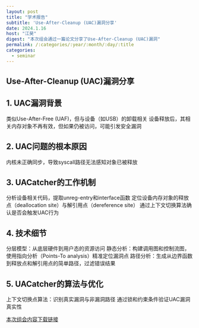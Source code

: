 ```yaml
---
layout: post
title: "学术报告"
subtitle: 'Use-After-Cleanup (UAC)漏洞分享'
date: 2024.1.16
host: "江昊"
digest: "本次组会通过一篇论文分享了Use-After-Cleanup (UAC)漏洞"
permalink: /:categories/:year/:month/:day/:title
categories:
  - seminar
---
```

## Use-After-Cleanup (UAC)漏洞分享

## 1. UAC漏洞背景
类似Use-After-Free (UAF)，但与设备（如USB）的卸载相关
设备释放后，其相关内存对象不再有效，但如果仍被访问，可能引发安全漏洞

## 2. UAC问题的根本原因
内核未正确同步，导致syscall路径无法感知对象已被释放

## 3. UACatcher的工作机制
分析设备相关代码，提取unreg-entry和interface函数
定位设备内存对象的释放点（deallocation site）与解引用点（dereference site）
通过上下文切换算法确认是否会触发UAC行为

## 4. 技术细节
分层模型：从底层硬件到用户态的资源访问
静态分析：构建调用图和控制流图，使用指向分析（Points-To analysis）精准定位漏洞点
路径分析：生成从边界函数到释放点和解引用点的简单路径，过滤错误结果

## 5. UACatcher的算法与优化
上下文切换点算法：识别真实漏洞与非漏洞路径
通过锁和约束条件验证UAC漏洞真实性


[本次组会内容下载链接](https://github.com/Lizhizhiyi/PPT/blob/main/files/20250116.pdf)
